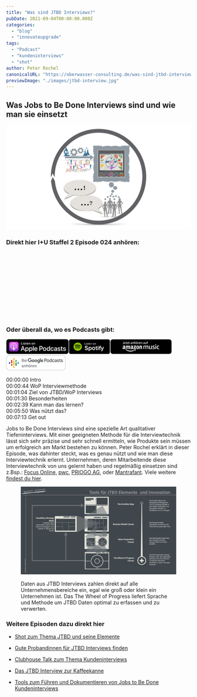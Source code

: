 ```yaml
---
title: "Was sind JTBD Interviews?"
pubDate: 2021-09-04T00:00:00.000Z
categories:
  - "blog"
  - "innovateupgrade"
tags:
  - "Podcast"
  - "kundeninterviews"
  - "shot"
author: Peter Rochel
canonicalURL: "https://oberwasser-consulting.de/was-sind-jtbd-interviews"
previewImage: "./images/jtbd-interview.jpg"
---
```


## Was Jobs to Be Done Interviews sind und wie man sie einsetzt

![](./images/jtbd-interview.jpg)

### Direkt hier I+U Staffel 2 Episode 024 anhören:

<iframe data-cookie-consent="marketing" data-cookieblock-src="https://embed.podcasts.apple.com/us/podcast/was-sind-jobs-to-be-done-interviews/id1354901024?i=1000534323020&amp;itsct=podcast_box_player&amp;itscg=30200&amp;ls=1&amp;theme=auto" height="175px" frameborder="0" sandbox="allow-forms allow-popups allow-same-origin allow-scripts allow-top-navigation-by-user-activation" allow="autoplay *; encrypted-media *;" style="width: 100%; max-width: 660px; overflow: hidden; border-top-left-radius: 10px; border-top-right-radius: 10px; border-bottom-right-radius: 10px; border-bottom-left-radius: 10px; background-color: transparent;"></iframe>

### Oder überall da, wo es Podcasts gibt:

[![](images/listen-on-apple-podcast.png)](https://podcasts.apple.com/de/podcast/was-sind-jobs-to-be-done-interviews/id1354901024?i=1000534323020&itsct=podcast_box&itscg=30200&ls=1)[![](images/listen-on-spotify.png)](https://open.spotify.com/episode/0IZkmsvmPqDKlxivhZ7yfW?si=kXHcw-wpS7OHTVEfLMr1Wg)[![](images/ListenOn_AmazonMusic_button_Black_RGB_5X_DE-300x73.png)](https://music.amazon.de/podcasts/4838bd28-7b97-4912-80cb-de39a6c75654/episodes/175cc8d1-0e0b-4c5b-85f2-6729c6afa6c3/innovate-upgrade-was-sind-jobs-to-be-done-interviews)[![jobs to be done podcast](images/DE_Google_Podcasts_Badge_8x-300x76.png)](https://podcasts.google.com/feed/aHR0cHM6Ly96dW04cnkucG9kY2FzdGVyLmRlL29iZXJ3YXNzZXIucnNz/episode/cG9kLTYxMzM1Yjg4NjlmZGU1MzA4MDE5MTA?sa=X&ved=0CAUQkfYCahcKEwiooZT4pJGCAxUAAAAAHQAAAAAQAQ)

00:00:00 Intro<br>
00:00:44 WoP Interviewmethode<br>
00:01:04 Ziel von JTBD/WoP Interviews<br>
00:01:30 Besonderheiten<br>
00:02:39 Kann man das lernen?<br>
00:05:50 Was nützt das?<br>
00:07:13 Get out

Jobs to Be Done Interviews sind eine spezielle Art qualitativer Tiefeninterviews. Mit einer geeigneten Methode für die Interviewtechnik lässt sich sehr präzise und sehr schnell ermitteln, wie Produkte sein müssen um erfolgreich am Markt bestehen zu können. Peter Rochel erklärt in dieser Episode, was dahinter steckt, was es genau nützt und wie man diese Interviewtechnik erlernt. Unternehmen, deren Mitarbeitende diese Interviewtechnik von uns gelernt haben und regelmäßig einsetzen sind z.Bsp.: [Focus Online,](https://www.focus.de) [pwc](https://www.pwc.de), [PRIOGO AG](https://www.priogo.com), oder [Mantrafant](https://mantrafant.com). Viele weitere [findest du hier](https://oberwasser-consulting.de/ueber/expertise/).

<figure>

![](./images/JTBD-Tools.001.jpeg)

<figcaption>

Daten aus JTBD Interviews zahlen direkt auf alle Unternehmensbereiche ein, egal wie groß oder klein ein Unternehmen ist. Das The Wheel of Progress liefert Sprache und Methode um JTBD Daten optimal zu erfassen und zu verwerten.

</figcaption>

</figure>

### Weitere Episoden dazu direkt hier

- [Shot zum Thema JTBD und seine Elemente](https://oberwasser-consulting.de/der-job-to-be-done-jtbd/)

- [Gute Probandinnen für JTBD Interviews finden](https://oberwasser-consulting.de/gute-kandidaten-fuer-jtbd-interviews/)

- [Clubhouse Talk zum Thema Kundeninterviews](https://oberwasser-consulting.de/podcast043/)

- [Das JTBD Interview zur Kaffeekanne](https://oberwasser-consulting.de/podcast043/)

- [Tools zum Führen und Dokumentieren von Jobs to Be Done Kundeninterviews](https://oberwasser-consulting.de/jtbd-tools/)
